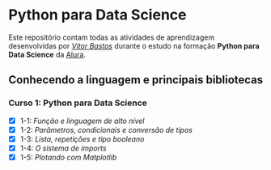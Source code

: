 # Python para Data Science

Este repositório contam todas as atividades de aprendizagem desenvolvidas por _[Vitor Bastos](https://www.linkedin.com/in/vitorbss/)_ durante o estudo na formação
**Python para Data Science** da [Alura](https://www.alura.com.br/).

## **Conhecendo a linguagem e principais bibliotecas**

### Curso 1: **Python para Data Science**
  - [X] 1-1: _Função e linguagem de alto nível_
  - [X] 1-2: _Parâmetros, condicionais e conversão de tipos_
  - [X] 1-3: _Lista, repetições e tipo booleano_
  - [X] 1-4: _O sistema de imports_
  - [X] 1-5: _Plotando com Matplotlib_
